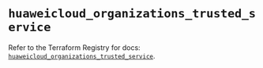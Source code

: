 # `huaweicloud_organizations_trusted_service`

Refer to the Terraform Registry for docs: [`huaweicloud_organizations_trusted_service`](https://registry.terraform.io/providers/huaweicloud/huaweicloud/1.71.1/docs/resources/organizations_trusted_service).
